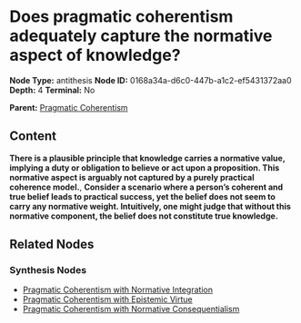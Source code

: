 # Does pragmatic coherentism adequately capture the normative aspect of knowledge?

**Node Type:** antithesis
**Node ID:** 0168a34a-d6c0-447b-a1c2-ef5431372aa0
**Depth:** 4
**Terminal:** No

**Parent:** [Pragmatic Coherentism](pragmatic-coherentism-synthesis-48c6fdab-111f-40d3-9729-fa28ed8f6fdc.md)

## Content

**There is a plausible principle that knowledge carries a normative value, implying a duty or obligation to believe or act upon a proposition. This normative aspect is arguably not captured by a purely practical coherence model.**, **Consider a scenario where a person’s coherent and true belief leads to practical success, yet the belief does not seem to carry any normative weight. Intuitively, one might judge that without this normative component, the belief does not constitute true knowledge.**

## Related Nodes

### Synthesis Nodes

- [Pragmatic Coherentism with Normative Integration](pragmatic-coherentism-with-normative-integration-synthesis-268eb13b-3ec9-4865-8b55-0cc0f385769f.md)
- [Pragmatic Coherentism with Epistemic Virtue](pragmatic-coherentism-with-epistemic-virtue-synthesis-5f3e9906-0f2e-41a2-aef6-70ee96879d64.md)
- [Pragmatic Coherentism with Normative Consequentialism](pragmatic-coherentism-with-normative-consequentialism-synthesis-08fa65ff-eb0a-4210-bb45-58f91b29dbf0.md)
